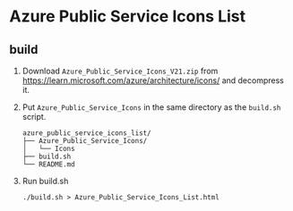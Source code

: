 # Azure Public Service Icons List

## build

1. Download `Azure_Public_Service_Icons_V21.zip` from https://learn.microsoft.com/azure/architecture/icons/ and decompress it.
2. Put `Azure_Public_Service_Icons` in the same directory as the `build.sh` script.

    ```
    azure_public_service_icons_list/
    ├── Azure_Public_Service_Icons/
    │   └── Icons
    ├── build.sh
    └── README.md
    ```
3. Run build.sh

    ```
    ./build.sh > Azure_Public_Service_Icons_List.html
    ```

